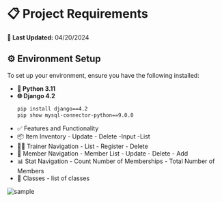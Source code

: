 



# 📋 Project Requirements

**🔄 Last Updated:** 04/20/2024

## ⚙️ Environment Setup

To set up your environment, ensure you have the following installed:

- **🐍 Python 3.11**
- **🌐 Django 4.2**  
  ```bash
  pip install django==4.2
  pip show mysql-connector-python==9.0.0
  
- ✅ Features and Functionality
-  📦 Item Inventory - Update - Delete -Input -List
- 🏋️‍♂️ Trainer Navigation - List - Register - Delete
- 👥 Member Navigation - Member List - Update - Delete -  Add
- 📊 Stat Navigation - Count Number of Memberships - Total Number of Members
- 🏫 Classes - list of classes 



![sample](https://github.com/user-attachments/assets/c2ebe0cd-33ee-4cb4-a596-c6153c6d3e98)
